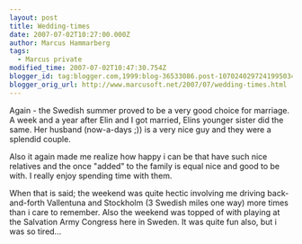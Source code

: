 ```yaml
---
layout: post
title: Wedding-times
date: 2007-07-02T10:27:00.000Z
author: Marcus Hammarberg
tags:
  - Marcus private
modified_time: 2007-07-02T10:47:30.754Z
blogger_id: tag:blogger.com,1999:blog-36533086.post-1070240297241995034
blogger_orig_url: http://www.marcusoft.net/2007/07/wedding-times.html
---
```


Again - the Swedish summer proved to be a very good choice for
marriage. A week and a year after Elin and I got married, Elins younger
sister did the same. Her husband (now-a-days ;)) is a very nice guy and
they were a splendid couple.

Also it again made me realize how happy i can be that have such nice
relatives and the once "added" to the family is equal nice and good to
be with. I really enjoy spending time with them.

When that is said; the weekend was quite hectic involving me driving
back-and-forth Vallentuna and Stockholm (3 Swedish
miles one way) more times than i care to remember. Also the weekend was
topped of with playing at the Salvation Army Congress here in Sweden. It
was quite fun also, but i was so tired...
